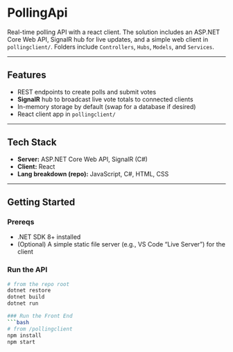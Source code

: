 # PollingApi

Real-time polling API with a react client. The solution includes an ASP.NET Core Web API, SignalR hub for live updates, and a simple web client in `pollingclient/`. Folders include `Controllers`, `Hubs`, `Models`, and `Services`. 

---

## Features

- REST endpoints to create polls and submit votes
- **SignalR** hub to broadcast live vote totals to connected clients
- In-memory storage by default (swap for a database if desired)
- React client app in `pollingclient/` 

---

## Tech Stack

- **Server:** ASP.NET Core Web API, SignalR (C#)
- **Client:** React
- **Lang breakdown (repo):** JavaScript, C#, HTML, CSS

---

## Getting Started

### Prereqs
- .NET SDK 8+ installed
- (Optional) A simple static file server (e.g., VS Code “Live Server”) for the client

### Run the API
```bash
# from the repo root
dotnet restore
dotnet build
dotnet run

### Run the Front End
```bash
# from /pollingclient
npm install
npm start
